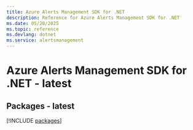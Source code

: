 ```yaml
---
title: Azure Alerts Management SDK for .NET
description: Reference for Azure Alerts Management SDK for .NET
ms.date: 05/28/2025
ms.topic: reference
ms.devlang: dotnet
ms.service: alertsmanagement
---
```

# Azure Alerts Management SDK for .NET - latest
## Packages - latest
[!INCLUDE [packages](alerts-management-index.md)]